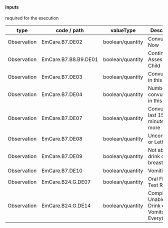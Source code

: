 #### Inputs

required for the execution

| type | code / path | valueType | Description |
|---|---|---|---|
| Observation | EmCare.B7.DE02 | boolean/quantity | Convulsing Now |
| Observation | EmCare.B7.B8.B9.DE01 | boolean/quantity | Continue to Assess Sick Child |
| Observation | EmCare.B7.DE03 | boolean/quantity | Convulsion(s) in this Illness |
| Observation | EmCare.B7.DE04 | boolean/quantity | Number of convulsions in this Illness |
| Observation | EmCare.B7.DE07 | boolean/quantity | Convulsion(s) last 15 minutes or more |
| Observation | EmCare.B7.DE08 | boolean/quantity | Unconscious or Lethargic |
| Observation | EmCare.B7.DE09 | boolean/quantity | Not able to drink or breastfeed |
| Observation | EmCare.B7.DE10 | boolean/quantity | Vomiting |
| Observation | EmCare.B24.G.DE07 | boolean/quantity | Oral Fluid Test Results |
| Observation | EmCare.B24.G.DE14 | boolean/quantity | Completely Unable to Drink or Vomits Everything |


